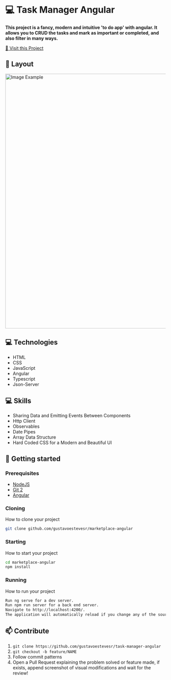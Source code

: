<h1 style="font-weight: bold;">💻 Task Manager Angular</h1>

<p>
    <b>This project is a fancy, modern and intuitive 'to do app' with angular. It allows you to CRUD the tasks and mark as important or completed, and also filter in many ways.</b>
</p>

<p>
     <a href="https://task-manager-angular-three.vercel.app">📱 Visit this Project</a>
</p>

<h2 id="layout">🎨 Layout</h2>

<p>
    <img src="https://i.ibb.co/B2TzXJf/to-do-app.png" alt="Image Example" width="800px">
</p>

<h2 id="technologies">💻 Technologies</h2>

- HTML
- CSS
- JavaScript
- Angular
- Typescript
- Json-Server

<h2 id="skills">💻 Skills </h2>

- Sharing Data and Emitting Events Between Components
- Http Client
- Observables
- Date Pipes
- Array Data Structure
- Hard Coded CSS for a Modern and Beautiful UI

<h2 id="started">🚀 Getting started</h2>

<h3>Prerequisites</h3>

- [NodeJS](https://github.com/)
- [Git 2](https://github.com)
- [Angular](https://angular.io/)

<h3>Cloning</h3>

How to clone your project

```bash
git clone github.com/gustavoestevesr/marketplace-angular
```

<h3>Starting</h3>

How to start your project

```bash
cd marketplace-angular
npm install
```

<h3>Running</h3>

How to run your project

```bash
Run ng serve for a dev server.
Run npm run server for a back end server.
Navigate to http://localhost:4200/.
The application will automatically reload if you change any of the source files.
```

<h2 id="contribute">📫 Contribute</h2>

1. `git clone https://github.com/gustavoestevesr/task-manager-angular`
2. `git checkout -b feature/NAME`
3. Follow commit patterns
4. Open a Pull Request explaining the problem solved or feature made, if exists, append screenshot of visual modifications and wait for the review!
